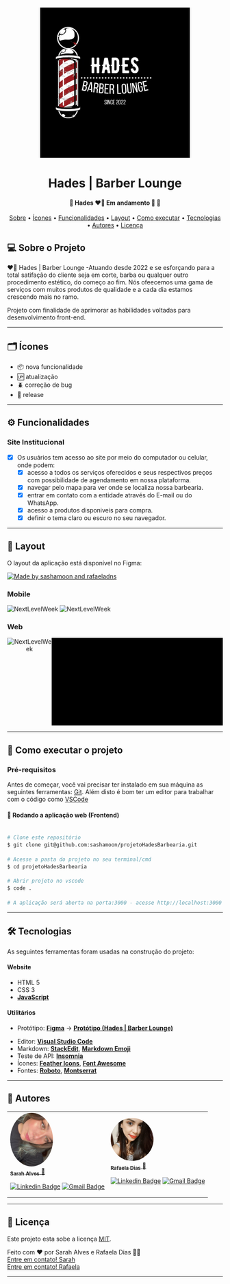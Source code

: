 <p align="center">
    <img src="./src/assets/logo-fundo.png" width="350" title="hover text">
</p>
<h1 align="center">Hades | Barber Lounge</h1>

<h4 align="center"> 
	🚧  Hades ❤️‍🔥 Em andamento 🚀 🚧
</h4>

<p align="center">
    <a href="#-sobre-o-projeto">Sobre</a> •
    <a href="#-icones">Ícones</a> •
    <a href="#-funcionalidades">Funcionalidades</a> •
    <a href="#-layout">Layout</a> • 
    <a href="#-como-executar-o-projeto">Como executar</a> • 
    <a href="#-tecnologias">Tecnologias</a> • 
    <a href="#-autores">Autores</a> • 
    <a href="#user-content--licença">Licença</a>
</p>

## 💻 Sobre o Projeto
❤️‍🔥 Hades | Barber Lounge -Atuando desde 2022 e se esforçando para a total satifação do cliente seja em corte, barba ou qualquer outro procedimento estético, do começo ao fim. Nós ofeecemos uma gama de serviços com muitos produtos de qualidade e a cada dia estamos crescendo mais no ramo.

Projeto com finalidade de aprimorar as habilidades voltadas para desenvolvimento front-end.

---

## 🗂️ Ícones
- :package: nova funcionalidade
- :up: atualização
- :beetle: correção de bug
- :checkered_flag: release

---

## ⚙️ Funcionalidades

### Site Institucional
- [x] Os usuários tem acesso ao site por meio do computador ou celular, onde podem:
    - [x] acesso a todos os serviços oferecidos e seus respectivos preços com possibilidade de agendamento em nossa plataforma.
    - [x] navegar pelo mapa para ver onde se localiza nossa barbearia.
    - [x] entrar em contato com a entidade através do E-mail ou do WhatsApp.
    - [x] acesso a produtos disponiveis para compra.
    - [x] definir o tema claro ou escuro no seu navegador.

---

## 🎨 Layout

O layout da aplicação está disponível no Figma:

<a href="https://www.figma.com/file/D41nbP0LDvkQfpi2z7JcjL/Hades-%7C-Barber-Lounge?node-id=1%3A2">
  <img alt="Made by sashamoon and rafaeladns" src="https://img.shields.io/badge/Acessar%20Layout%20-Figma-%2304D361">
</a>

### Mobile
<!-- PRINT dO SITE NO CELULAR -->
<p align="center"></p>
  <img alt="NextLevelWeek" title="#NextLevelWeek" src="./src/assets/home-mobile.gif" width="200px">

  <img alt="NextLevelWeek" title="#NextLevelWeek" src="./src/assets/contato-mobile.gif" width="200px">
</p>

### Web
<!-- PRINT dO SITE NO COMPUTADOR -->
<p align="center" style="display: flex; align-items: flex-start; justify-content: center;">
  <img alt="NextLevelWeek" title="#NextLevelWeek" src="./src/assets/home-desktop.gif" width="400px">

  <img alt="NextLevelWeek" title="#NextLevelWeek" src="./src/assets/contato-desktop.gif" width="400px">
</p>

---

## 🚀 Como executar o projeto

### Pré-requisitos

Antes de começar, você vai precisar ter instalado em sua máquina as seguintes ferramentas:
[Git](https://git-scm.com). 
Além disto é bom ter um editor para trabalhar com o código como [VSCode](https://code.visualstudio.com/)

#### 🧭 Rodando a aplicação web (Frontend)

```bash

# Clone este repositório
$ git clone git@github.com:sashamoon/projetoHadesBarbearia.git

# Acesse a pasta do projeto no seu terminal/cmd
$ cd projetoHadesBarbearia

# Abrir projeto no vscode
$ code .

# A aplicação será aberta na porta:3000 - acesse http://localhost:3000

```

---

## 🛠 Tecnologias

As seguintes ferramentas foram usadas na construção do projeto:

#### **Website**

-   HTML 5
-   CSS 3
-   **[JavaScript](https://www.javascript.com/)**



#### **Utilitários**

-   Protótipo:  **[Figma](https://www.figma.com/)**  →  **[Protótipo (Hades | Barber Lounge)](https://www.figma.com/file/D41nbP0LDvkQfpi2z7JcjL/Hades-%7C-Barber-Lounge?node-id=1%3A2)**
<!-- -   API:  **[IBGE API](https://servicodados.ibge.gov.br/api/docs/localidades?versao=1)**  →  **[API de UFs](https://servicodados.ibge.gov.br/api/docs/localidades?versao=1#api-UFs-estadosGet)**,  **[API de Municípios](https://servicodados.ibge.gov.br/api/docs/localidades?versao=1#api-Municipios-estadosUFMunicipiosGet)** -->
-   Editor:  **[Visual Studio Code](https://code.visualstudio.com/)**
-   Markdown:  **[StackEdit](https://stackedit.io/)**,  **[Markdown Emoji](https://gist.github.com/rxaviers/7360908)**
-   Teste de API:  **[Insomnia](https://insomnia.rest/)**
-   Ícones:  **[Feather Icons](https://feathericons.com/)**,  **[Font Awesome](https://fontawesome.com/)**
-   Fontes:  **[Roboto](https://fonts.google.com/specimen/Roboto)**, **[Montserrat](https://fonts.google.com/specimen/Montserrat?query=montserrat)**

---

## 🦸 Autores
<table>
<tr>
<td>
<a href="https://github.com/sashamoon">
    <img style="border-radius: 50%;" src="./src/assets/foto-sarah.jpg" width="100px;" alt="">
    <br>
    <sub><b>Sarah Alves</b></sub>
</a>
<a href="https://github.com/sashamoon">🦄</a>
<br>

[![Linkedin Badge](https://img.shields.io/badge/-Sarah-blue?style=flat-square&logo=Linkedin&logoColor=white&link=https://www.linkedin.com/in/sarahalvesoliveira/)](https://www.linkedin.com/in/sarahalvesoliveira/) 
[![Gmail Badge](https://img.shields.io/badge/-salves726@gmail.com-c14438?style=flat-square&logo=Gmail&logoColor=white&link=mailto:salves726@gmail.com)](mailto:salves726@gmail.com)
</td>

<td>
<a href="https://github.com/sashamoon">
    <img style="border-radius: 50%;" src="./src/assets/foto-rafaela.jpeg" width="100px;" alt="">
    <br>
    <sub><b>Rafaela Dias</b></sub>
</a> 
<a href="https://github.com/rafaeladns">🎸</a>
<br>

[![Linkedin Badge](https://img.shields.io/badge/-Rafaela-blue?style=flat-square&logo=Linkedin&logoColor=white&link=https://www.linkedin.com/in/rafaela-sousa-8305a7224/)](https://www.linkedin.com/in/rafaela-sousa-8305a7224/) 
[![Gmail Badge](https://img.shields.io/badge/-rafaeladiasneves95@gmail.com-c14438?style=flat-square&logo=Gmail&logoColor=white&link=mailto:rafaeladiasneves95@gmail.com)](mailto:rafaeladiasneves95@gmail.com)
</td>
</tr>
</table>


---

## 📝 Licença

Este projeto esta sobe a licença [MIT](./LICENSE).

Feito com ❤️ por Sarah Alves e Rafaela Dias 👋🏽 <br> [Entre em contato! Sarah](https://github.com/sashamoon) <br> [Entre em contato! Rafaela](https://github.com/rafaeladns)

---